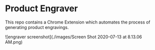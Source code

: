 # Product Engraver

This repo contains a Chrome Extension which automates the process of generating product engravings.

![engraver screenshot](./images/Screen Shot 2020-07-13 at 8.13.06 AM.png)
